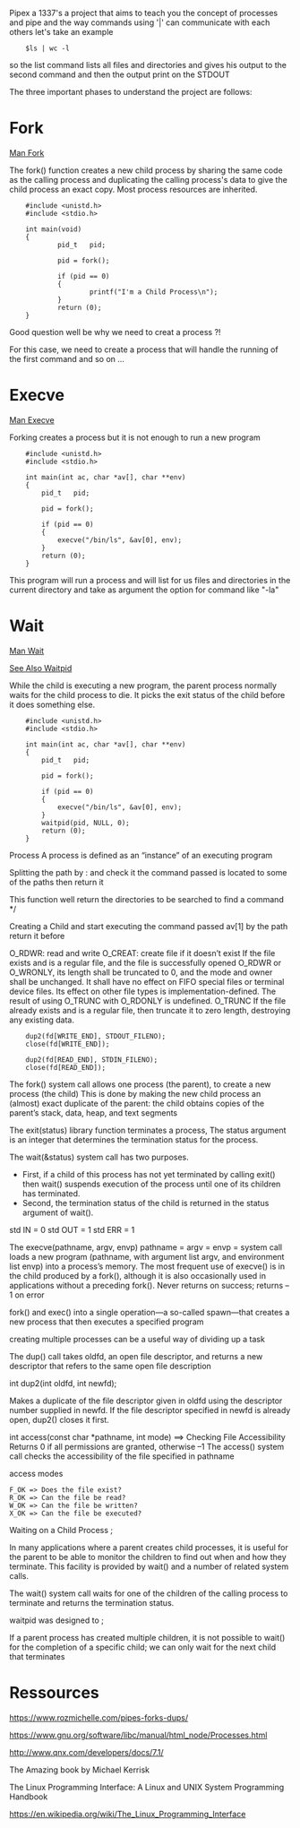 Pipex a 1337's a project that aims to teach you the concept of processes and pipe and the way commands using '|' can communicate with each others
let's take an example

        $ls | wc -l
        
so the list command lists all files and directories and gives his output to the second command and then the output print on the STDOUT

The three important phases to understand the project are follows:

# Fork

[Man Fork](https://man7.org/linux/man-pages/man2/fork.2.html)

The fork() function creates a new child process by sharing the same code as the calling process and duplicating the calling process's data to give the child process an exact copy. Most process resources are inherited.

        #include <unistd.h>
        #include <stdio.h>

        int main(void)
        {
                pid_t   pid;

                pid = fork();

                if (pid == 0)
                {
                        printf("I'm a Child Process\n");
                }
                return (0);
        }

Good question well be why we need to creat a process ?!

For this case, we need to create a process that will handle the running of the first command and so on ...

# Execve

[Man Execve](https://man7.org/linux/man-pages/man2/execve.2.html)

Forking creates a process but it is not enough to run a new program


        #include <unistd.h>
        #include <stdio.h>
       
        int main(int ac, char *av[], char **env)
        {
            pid_t   pid;
        
            pid = fork();
        
            if (pid == 0)
            {
                execve("/bin/ls", &av[0], env);
            }
            return (0);
        }
        
This program will run a process and will list for us files and directories in the current directory and take as argument the option for command like "-la"

# Wait

[Man Wait](https://man7.org/linux/man-pages/man2/wait.2.html)

[See Also Waitpid](https://man7.org/linux/man-pages/man3/waitpid.3p.html)

While the child is executing a new program, the parent process normally waits for the child process to die.
It picks the exit status of the child before it does something else.

        #include <unistd.h>
        #include <stdio.h>
        
        int main(int ac, char *av[], char **env)
        {
            pid_t   pid;
        
            pid = fork();
        
            if (pid == 0)
            {
                execve("/bin/ls", &av[0], env);
            }
            waitpid(pid, NULL, 0);
            return (0);
        }
        





Process A process is defined as an “instance” of an executing program

Splitting the path by : and check it the command passed is located to some of the paths then return it

This function well return the directories to be searched to find a command */

Creating a Child and start executing the command passed av[1] by the path return it before


O_RDWR: read and write
O_CREAT: create file if it doesn’t exist
If the file exists and is a regular file, and the file is successfully opened O_RDWR or O_WRONLY, its length shall be truncated to 0, and the mode and owner shall be unchanged. It shall have no effect on FIFO special files or terminal device files. Its effect on other file types is implementation-defined. The result of using O_TRUNC with O_RDONLY is undefined.
O_TRUNC If the file already exists and is a regular file, then truncate it to zero length, destroying any existing data. 

        dup2(fd[WRITE_END], STDOUT_FILENO);
        close(fd[WRITE_END]);

        dup2(fd[READ_END], STDIN_FILENO);
        close(fd[READ_END]);

The fork() system call allows one process (the parent), to create a new process (the child)
This is done by making the new child process an (almost) exact duplicate of the parent: the child obtains copies of the parent’s stack, data, heap,
and text segments

The exit(status) library function terminates a process, The status argument is an integer that
determines the termination status for the process.


The wait(&status) system call has two purposes.

- First, if a child of this process has not yet terminated by calling exit()
then wait() suspends execution of the process until one of its children has terminated. 
- Second, the termination status of the child is returned in the status argument of wait().



std IN   = 0
std OUT  = 1
std ERR  = 1


The execve(pathname, argv, envp) 
pathname = 
argv = 
envp = 
system call loads a new program (pathname, with argument list argv, and environment list envp) into a process’s memory.
The most frequent use of execve() is in the child produced by a fork(), although
it is also occasionally used in applications without a preceding fork().
Never returns on success; returns –1 on error


fork() and exec() into a single operation—a so-called spawn—that creates a new process that then executes a specified program


creating multiple processes can be a useful way of dividing up a task




The dup() call takes oldfd, an open file descriptor, and returns a new descriptor that 
refers to the same open file description


int dup2(int oldfd, int newfd);

Makes a duplicate of the file descriptor given in oldfd using
the descriptor number supplied in newfd. If the file descriptor specified in newfd is
already open, dup2() closes it first.


int access(const char *pathname, int mode) ==>  Checking File Accessibility
Returns 0 if all permissions are granted, otherwise –1
The access() system call checks the accessibility of the file specified in pathname

access modes

    F_OK => Does the file exist?
    R_OK => Can the file be read?
    W_OK => Can the file be written?
    X_OK => Can the file be executed?


Waiting on a Child Process ;

In many applications where a parent creates child processes, it is useful for the
parent to be able to monitor the children to find out when and how they terminate.
This facility is provided by wait() and a number of related system calls.


The wait() system call waits for one of the children of the calling
process to terminate and returns the termination status.

waitpid was designed to ;

If a parent process has created multiple children, it is not possible to wait() for the
completion of a specific child; we can only wait for the next child that terminates

# Ressources

https://www.rozmichelle.com/pipes-forks-dups/

https://www.gnu.org/software/libc/manual/html_node/Processes.html

http://www.qnx.com/developers/docs/7.1/

The Amazing book by Michael Kerrisk

The Linux Programming Interface: A Linux and UNIX System Programming Handbook

https://en.wikipedia.org/wiki/The_Linux_Programming_Interface
